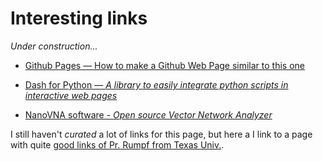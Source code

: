 # Interesting links

_*Under construction...*_

- [Github Pages — How to make a Github Web Page similar to this one](https://nicolas-van.github.io/easy-markdown-to-github-pages/)

- [Dash for Python — _A library to easily integrate python scripts in interactive web pages_ ](https://dash.plotly.com/introduction)

- [NanoVNA software - _Open source Vector Network Analyzer_](https://nanorfe.com/nanovna-v2.html) 

I still haven't  _curated_  a lot of links for this page, but here a I link to a page with quite [good links of Pr. Rumpf from Texas Univ.](http://emlab.utep.edu/opensource.htm).


